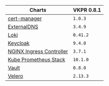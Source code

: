 
| Charts                                                                                         | VKPR 0.8.1 |
| ---------------------------------------------------------------------------------------------- | ---------- |
| [cert-manager](https://charts.vertigo.com.br/docs/stacks#cert-manager)                         | `1.0.3`    |
| [ExternalDNS](https://charts.vertigo.com.br/docs/stacks#externaldns)                           | `3.4.9`    |
| [Loki](https://charts.vertigo.com.br/docs/stacks#loki)                                         | `0.41.2`   |
| [Keycloak](https://charts.vertigo.com.br/docs/stacks#keycloak)                                 | `9.4.0`    |
| [NGINX Ingress Controller](https://charts.vertigo.com.br/docs/stacks#nginx-ingress-controller) | `3.7.1`    |
| [Kube Prometheus Stack](https://charts.vertigo.com.br/docs/stacks#prometheus-operator)         | `10.1.0`   |
| [Vault](https://charts.vertigo.com.br/docs/stacks#vault)                                       | `0.8.0`    |
| [Velero](https://charts.vertigo.com.br/docs/stacks#velero)                                     | `2.13.3`   |
